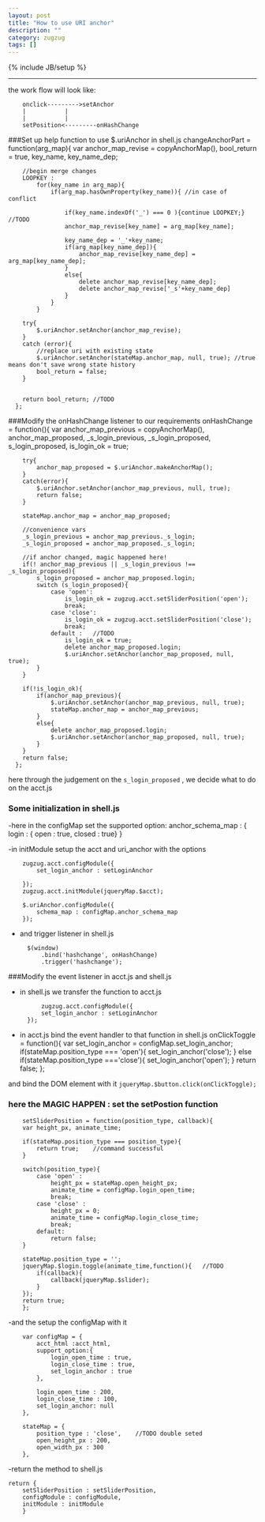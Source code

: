```yaml
---
layout: post
title: "How to use URI anchor"
description: ""
category: zugzug
tags: []
---
```

{% include JB/setup %}

-----

the work flow will look like:

	    onclick--------->setAnchor
		|		    |
		|		    |
        setPosition<---------onHashChange
###Set up help function to use $.uriAnchor in shell.js
    changeAnchorPart = function(arg_map){
        var
            anchor_map_revise = copyAnchorMap(),
            bool_return = true,
            key_name, key_name_dep;

        //begin merge changes
        LOOPKEY :
            for(key_name in arg_map){
                if(arg_map.hasOwnProperty(key_name)){ //in case of conflict

                    if(key_name.indexOf('_') === 0 ){continue LOOPKEY;}  //TODO
                    anchor_map_revise[key_name] = arg_map[key_name];

                    key_name_dep = '_'+key_name;
                    if(arg_map[key_name_dep]){
                        anchor_map_revise[key_name_dep] = arg_map[key_name_dep];
                    }
                    else{
                        delete anchor_map_revise[key_name_dep];
                        delete anchor_map_revise['_s'+key_name_dep]
                    }
                }
            }

        try{
            $.uriAnchor.setAnchor(anchor_map_revise);
        }
        catch (error){
            //replace uri with existing state
            $.uriAnchor.setAnchor(stateMap.anchor_map, null, true); //true means don't save wrong state history
            bool_return = false;
        }


        return bool_return; //TODO 
      };

###Modify the onHashChange listener to our requirements
    onHashChange = function(){
        var
            anchor_map_previous = copyAnchorMap(),
            anchor_map_proposed,
            _s_login_previous, _s_login_proposed,
            s_login_proposed,
            is_login_ok = true;

        try{
            anchor_map_proposed = $.uriAnchor.makeAnchorMap();
        }
        catch(error){
            $.uriAnchor.setAnchor(anchor_map_previous, null, true);
            return false;
        }

        stateMap.anchor_map = anchor_map_proposed;

        //convenience vars
        _s_login_previous = anchor_map_previous._s_login;
        _s_login_proposed = anchor_map_proposed._s_login;

        //if anchor changed, magic happened here!
        if(! anchor_map_previous || _s_login_previous !== _s_login_proposed){
            s_login_proposed = anchor_map_proposed.login;
            switch (s_login_proposed){
                case 'open':
                    is_login_ok = zugzug.acct.setSliderPosition('open');
                    break;
                case 'close':
                    is_login_ok = zugzug.acct.setSliderPosition('close');
                    break;
                default :   //TODO
                    is_login_ok = true;
                    delete anchor_map_proposed.login;
                    $.uriAnchor.setAnchor(anchor_map_proposed, null, true);
            }
        }

        if(!is_login_ok){
            if(anchor_map_previous){
                $.uriAnchor.setAnchor(anchor_map_previous, null, true);
                stateMap.anchor_map = anchor_map_previous;
            }
            else{
                delete anchor_map_proposed.login;
                $.uriAnchor.setAnchor(anchor_map_proposed, null, true);
            }
        }
        return false;
      };

here through the judgement on the `s_login_proposed` , we decide what to do on the acct.js

### Some initialization in shell.js
-here in the configMap set the supported option:
            anchor_schema_map : {
                login : { open  : true,  closed : true}
            }

-in initModule setup the acct and uri_anchor with the options

        zugzug.acct.configModule({
            set_login_anchor : setLoginAnchor

        });
        zugzug.acct.initModule(jqueryMap.$acct);

        $.uriAnchor.configModule({
            schema_map : configMap.anchor_schema_map
        });

- and trigger listener in shell.js

        $(window)
            .bind('hashchange', onHashChange)
            .trigger('hashchange');

###Modify the event listener in acct.js and shell.js

- in shell.js we transfer the function to acct.js

	        zugzug.acct.configModule({
		    set_login_anchor : setLoginAnchor
		});

- in acct.js bind the event handler to that function in shell.js
	    onClickToggle = function(){
		var set_login_anchor = configMap.set_login_anchor;
		if(stateMap.position_type === 'open'){
		    set_login_anchor('close');
		}
		else if(stateMap.position_type ==='close'){
		    set_login_anchor('open');
		}
		return false;
	    };

and bind the DOM element with it `jqueryMap.$button.click(onClickToggle);`

### here the MAGIC HAPPEN : set the setPostion function
	    setSliderPosition = function(position_type, callback){
		var height_px, animate_time;

		if(stateMap.position_type === position_type){
		    return true;    //command successful
		}

		switch(position_type){
		    case 'open' :
		        height_px = stateMap.open_height_px;
		        animate_time = configMap.login_open_time;
		        break;
		    case 'close' :
		        height_px = 0;
		        animate_time = configMap.login_close_time;
		        break;
		    default:
		        return false;
		}

		stateMap.position_type = '';
		jqueryMap.$login.toggle(animate_time,function(){   //TODO
		    if(callback){
		        callback(jqueryMap.$slider);
		    }
		});
		return true;
	    };

-and the setup the configMap with it

	    var configMap = {
		    acct_html :acct_html,
		    support_option:{
		        login_open_time : true,
		        login_close_time : true,
		        set_login_anchor : true
		    },

		    login_open_time : 200,
		    login_close_time : 100,
		    set_login_anchor: null
		},

		stateMap = {
		    position_type : 'close',    //TODO double seted
		    open_height_px : 200,
		    open_width_px : 300
		},

-return the method to shell.js

	return {
		setSliderPosition : setSliderPosition,
		configModule : configModule,
		initModule : initModule
	    }
	

